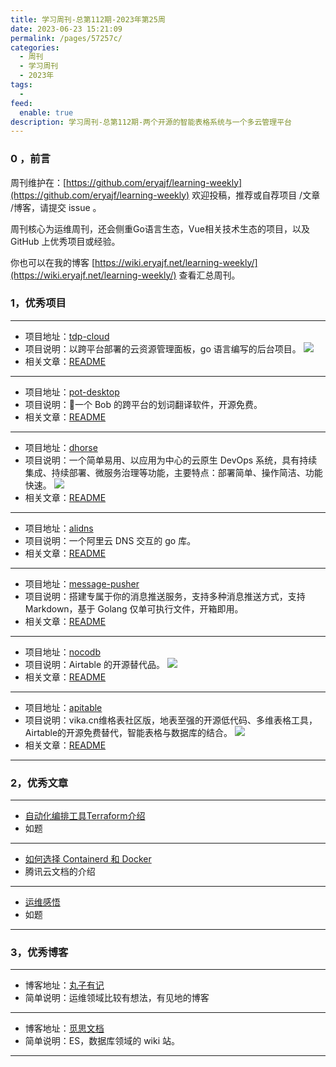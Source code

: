 ```yaml
---
title: 学习周刊-总第112期-2023年第25周
date: 2023-06-23 15:21:09
permalink: /pages/57257c/
categories:
  - 周刊
  - 学习周刊
  - 2023年
tags:
  -
feed:
  enable: true
description: 学习周刊-总第112期-两个开源的智能表格系统与一个多云管理平台
---
```



### 0 ，前言

周刊维护在：[https://github.com/eryajf/learning-weekly](https://github.com/eryajf/learning-weekly)  欢迎投稿，推荐或自荐项目 /文章 /博客，请提交 issue 。

周刊核心为运维周刊，还会侧重Go语言生态，Vue相关技术生态的项目，以及 GitHub 上优秀项目或经验。

你也可以在我的博客 [https://wiki.eryajf.net/learning-weekly/](https://wiki.eryajf.net/learning-weekly/) 查看汇总周刊。


### 1，优秀项目

---
- 项目地址：[tdp-cloud](https://github.com/open-tdp/tdp-cloud)
- 项目说明：以跨平台部署的云资源管理面板，go 语言编写的后台项目。
  ![](http://t.eryajf.net/imgs/2023/05/833825104fb94e0f.png)
- 相关文章：[README](https://github.com/open-tdp/tdp-cloud#readme)
---
- 项目地址：[pot-desktop](https://github.com/pot-app/pot-desktop)
- 项目说明：🌈一个 Bob 的跨平台的划词翻译软件，开源免费。
- 相关文章：[README](https://github.com/pot-app/pot-desktop#readme)
---
- 项目地址：[dhorse](https://github.com/512team/dhorse)
- 项目说明：一个简单易用、以应用为中心的云原生 DevOps 系统，具有持续集成、持续部署、微服务治理等功能，主要特点：部署简单、操作简洁、功能快速。
  ![](http://t.eryajf.net/imgs/2023/05/8dadd96f91d013ef.jpg)
- 相关文章：[README](https://github.com/512team/dhorse#readme)
---
- 项目地址：[alidns](https://github.com/libdns/alidns)
- 项目说明：一个阿里云 DNS 交互的 go 库。
- 相关文章：[README](https://github.com/libdns/alidns#readme)
---
- 项目地址：[message-pusher](https://github.com/songquanpeng/message-pusher)
- 项目说明：搭建专属于你的消息推送服务，支持多种消息推送方式，支持 Markdown，基于 Golang 仅单可执行文件，开箱即用。
- 相关文章：[README](https://github.com/songquanpeng/message-pusher#readme)
---
- 项目地址：[nocodb](https://github.com/nocodb/nocodb/blob/develop/markdown/readme/languages/chinese.md)
- 项目说明：Airtable 的开源替代品。
  ![](http://t.eryajf.net/imgs/2023/05/8b99fe4a03272434.png)
- 相关文章：[README](https://github.com/nocodb/nocodb/blob/develop/markdown/readme/languages/chinese.md)
---
- 项目地址：[apitable](https://github.com/apitable/apitable)
- 项目说明：vika.cn维格表社区版，地表至强的开源低代码、多维表格工具，Airtable的开源免费替代，智能表格与数据库的结合。
![](http://t.eryajf.net/imgs/2023/05/b1c5b9f9ddb55107.png)
- 相关文章：[README](https://github.com/apitable/apitable/blob/develop/docs/readme/zh-CN/README.md)
---


### 2，优秀文章

---
- [自动化编排工具Terraform介绍](https://wnote.com/post/devops-terraform-about/)
- 如题
---
- [如何选择 Containerd 和 Docker](https://cloud.tencent.com/document/product/457/35747)
- 腾讯云文档的介绍
---
- [运维感悟](https://mp.weixin.qq.com/s/BaHxBb1LSq4mJ1mHOxHyoQ)
- 如题
---

### 3，优秀博客

---
- 博客地址：[丸子有记](https://wnote.com/)
- 简单说明：运维领域比较有想法，有见地的博客
---
- 博客地址：[觅思文档](http://dbaselife.com/)
- 简单说明：ES，数据库领域的 wiki 站。
---
